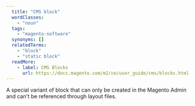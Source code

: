 ```yaml
---
  title: "CMS block"
  wordClasses:
    - "noun"
  tags:
    - "magento-software"
  synonyms: []
  relatedTerms:
    - "block"
    - "static block"
  readMore:
    - label: CMS Blocks
      url: https://docs.magento.com/m2/ce/user_guide/cms/blocks.html
---
```

A special variant of block that can only be created in the Magento Admin and can't be referenced through layout files.
